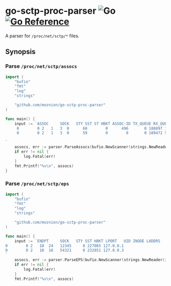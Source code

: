 # go-sctp-proc-parser ![Go](https://github.com/moznion/go-sctp-proc-parser/workflows/Go/badge.svg) [![Go Reference](https://pkg.go.dev/badge/github.com/moznion/go-sctp-proc-parser.svg)](https://pkg.go.dev/github.com/moznion/go-sctp-proc-parser)

A parser for `/proc/net/sctp/*` files.

## Synopsis

### Parse `/proc/net/sctp/assocs`

```go
import (
	"bufio"
	"fmt"
	"log"
	"strings"

	"github.com/moznion/go-sctp-proc-parser"
)

func main() {
	input := `ASSOC     SOCK   STY SST ST HBKT ASSOC-ID TX_QUEUE RX_QUEUE UID INODE LPORT RPORT LADDRS <-> RADDRS HBINT INS OUTS MAXRT T1X T2X RTXC wmema wmemq sndbuf rcvbuf
     0        0 2   1   3  0      60        0      496       0 188897 12345 54321  127.0.0.1 <-> *127.0.0.2     30000 65535 65535   10    0    0        0        1        0   212992   212992
     0        0 2   1   3  0      59        0        0       0 189472 54321 12345  127.0.0.2 <-> *127.0.0.1     30000 65535 65535   10    0    0        0        1        0   212992   212992

`
	assocs, err := parser.ParseAssocs(bufio.NewScanner(strings.NewReader(input)))
	if err != nil {
		log.Fatal(err)
	}
	fmt.Printf("%v\n", assocs)
}
```

### Parse `/proc/net/sctp/eps`

```go
import (
	"bufio"
	"fmt"
	"log"
	"strings"

	"github.com/moznion/go-sctp-proc-parser"
)

func main() {
	input := `ENDPT     SOCK   STY SST HBKT LPORT   UID INODE LADDRS
0        0 2   10  24   12345     0 227065 127.0.0.1
0        0 2   10  16   54321     0 232851 127.0.0.3
`
	assocs, err := parser.ParseEPS(bufio.NewScanner(strings.NewReader(input)))
	if err != nil {
		log.Fatal(err)
	}
	fmt.Printf("%v\n", assocs)
```

